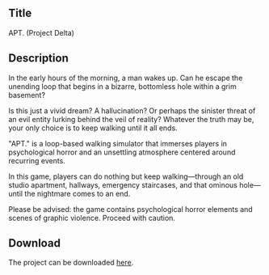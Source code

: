 ## Title
APT. (Project Delta)

## Description
In the early hours of the morning, a man wakes up. Can he escape the unending loop that begins in a bizarre, bottomless hole within a grim basement?

Is this just a vivid dream? A hallucination? Or perhaps the sinister threat of an evil entity lurking behind the veil of reality? Whatever the truth may be, your only choice is to keep walking until it all ends.

"APT." is a loop-based walking simulator that immerses players in psychological horror and an unsettling atmosphere centered around recurring events.

In this game, players can do nothing but keep walking—through an old studio apartment, hallways, emergency staircases, and that ominous hole—until the nightmare comes to an end.

Please be advised: the game contains psychological horror elements and scenes of graphic violence. Proceed with caution.

## Download
The project can be downloaded [here](https://lede-studios.itch.io/apt).
